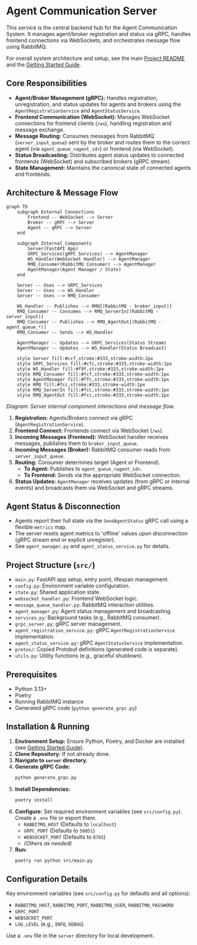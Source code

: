 # Agent Communication Server

This service is the central backend hub for the Agent Communication System. It manages agent/broker registration and status via gRPC, handles frontend connections via WebSockets, and orchestrates message flow using RabbitMQ.

For overall system architecture and setup, see the main [Project README](../../README.md) and the [Getting Started Guide](../../GETTING_STARTED.md).

## Core Responsibilities

*   **Agent/Broker Management (gRPC):** Handles registration, unregistration, and status updates for agents and brokers using the `AgentRegistrationService` and `AgentStatusService`.
*   **Frontend Communication (WebSocket):** Manages WebSocket connections for frontend clients (`/ws`), handling registration and message exchange.
*   **Message Routing:** Consumes messages from RabbitMQ (`server_input_queue`) sent by the broker and routes them to the correct agent (via `agent_queue_<agent_id>`) or frontend (via WebSocket).
*   **Status Broadcasting:** Distributes agent status updates to connected frontends (WebSocket) and subscribed brokers (gRPC stream).
*   **State Management:** Maintains the canonical state of connected agents and frontends.

## Architecture & Message Flow

```mermaid
graph TD
    subgraph External Connections
        Frontend -- WebSocket --> Server
        Broker -- gRPC --> Server
        Agent -- gRPC --> Server
    end

    subgraph Internal Components
        Server(FastAPI App)
        GRPC_Services(gRPC Services) --> AgentManager
        WS_Handler(WebSocket Handler) --> AgentManager
        RMQ_Consumer(RabbitMQ Consumer) --> AgentManager
        AgentManager(Agent Manager / State)
    end

    Server -- Uses --> GRPC_Services
    Server -- Uses --> WS_Handler
    Server -- Uses --> RMQ_Consumer

    WS_Handler -- Publishes --> RMQ[(RabbitMQ - broker_input)]
    RMQ_Consumer -- Consumes --> RMQ_ServerIn[(RabbitMQ - server_input)]
    RMQ_Consumer -- Publishes --> RMQ_AgentOut[(RabbitMQ - agent_queue_*)]
    RMQ_Consumer -- Sends --> WS_Handler

    AgentManager -- Updates --> GRPC_Services(Status Stream)
    AgentManager -- Updates --> WS_Handler(Status Broadcast)

    style Server fill:#ccf,stroke:#333,stroke-width:2px
    style GRPC_Services fill:#cfc,stroke:#333,stroke-width:1px
    style WS_Handler fill:#f9f,stroke:#333,stroke-width:1px
    style RMQ_Consumer fill:#fcf,stroke:#333,stroke-width:1px
    style AgentManager fill:#ffc,stroke:#333,stroke-width:1px
    style RMQ fill:#fcc,stroke:#333,stroke-width:1px
    style RMQ_ServerIn fill:#fcc,stroke:#333,stroke-width:1px
    style RMQ_AgentOut fill:#fcc,stroke:#333,stroke-width:1px
```

*Diagram: Server internal component interactions and message flow.* 

1.  **Registration:** Agents/Brokers connect via gRPC (`AgentRegistrationService`).
2.  **Frontend Connect:** Frontends connect via WebSocket (`/ws`).
3.  **Incoming Messages (Frontend):** WebSocket handler receives messages, publishes them to `broker_input_queue`.
4.  **Incoming Messages (Broker):** RabbitMQ consumer reads from `server_input_queue`.
5.  **Routing:** Consumer determines target (Agent or Frontend).
    *   **To Agent:** Publishes to `agent_queue_<agent_id>`.
    *   **To Frontend:** Sends via the appropriate WebSocket connection.
6.  **Status Updates:** `AgentManager` receives updates (from gRPC or internal events) and broadcasts them via WebSocket and gRPC streams.

## Agent Status & Disconnection

-   Agents report their full state via the `SendAgentStatus` gRPC call using a flexible `metrics` map.
-   The server resets agent metrics to 'offline' values upon disconnection (gRPC stream end or explicit unregister).
-   See `agent_manager.py` and `agent_status_service.py` for details.

## Project Structure (`src/`)

*   `main.py`: FastAPI app setup, entry point, lifespan management.
*   `config.py`: Environment variable configuration.
*   `state.py`: Shared application state.
*   `websocket_handler.py`: Frontend WebSocket logic.
*   `message_queue_handler.py`: RabbitMQ interaction utilities.
*   `agent_manager.py`: Agent status management and broadcasting.
*   `services.py`: Background tasks (e.g., RabbitMQ consumer).
*   `grpc_server.py`: gRPC server management.
*   `agent_registration_service.py`: gRPC `AgentRegistrationService` implementation.
*   `agent_status_service.py`: gRPC `AgentStatusService` implementation.
*   `protos/`: Copied Protobuf definitions (generated code is separate).
*   `utils.py`: Utility functions (e.g., graceful shutdown).

## Prerequisites

-   Python 3.13+
-   Poetry
-   Running RabbitMQ instance
-   Generated gRPC code (`python generate_grpc.py`)

## Installation & Running

1.  **Environment Setup:** Ensure Python, Poetry, and Docker are installed (see [Getting Started Guide](../../GETTING_STARTED.md)).
2.  **Clone Repository:** If not already done.
3.  **Navigate to `server` directory.**
4.  **Generate gRPC Code:**
    ```bash
    python generate_grpc.py
    ```
5.  **Install Dependencies:**
    ```bash
    poetry install
    ```
6.  **Configure:** Set required environment variables (see `src/config.py`). Create a `.env` file or export them.
    *   `RABBITMQ_HOST` (Defaults to `localhost`)
    *   `GRPC_PORT` (Defaults to `50051`)
    *   `WEBSOCKET_PORT` (Defaults to `8765`)
    *   *(Others as needed)*
7.  **Run:**
    ```bash
    poetry run python src/main.py
    ```

## Configuration Details

Key environment variables (see `src/config.py` for defaults and all options):

-   `RABBITMQ_HOST`, `RABBITMQ_PORT`, `RABBITMQ_USER`, `RABBITMQ_PASSWORD`
-   `GRPC_PORT`
-   `WEBSOCKET_PORT`
-   `LOG_LEVEL` (e.g., `INFO`, `DEBUG`)

Use a `.env` file in the `server` directory for local development.
